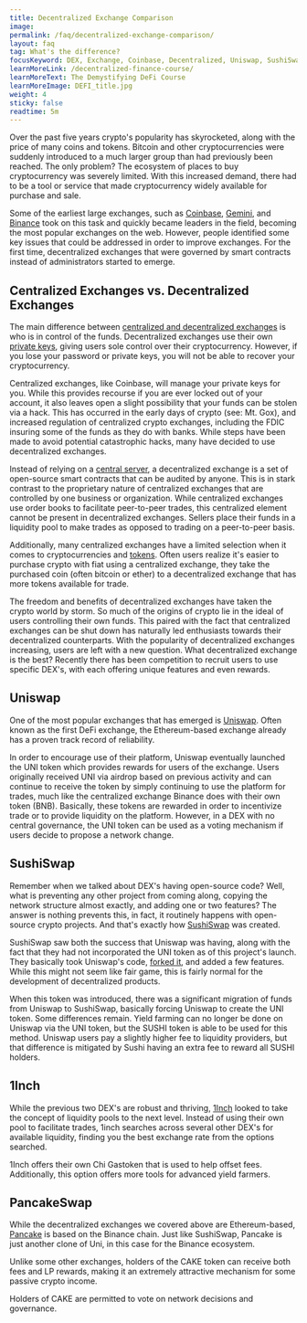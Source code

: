 ```yaml
---
title: Decentralized Exchange Comparison
image: 
permalink: /faq/decentralized-exchange-comparison/
layout: faq
tag: What's the difference?
focusKeyword: DEX, Exchange, Coinbase, Decentralized, Uniswap, SushiSwap, 1Inch, PancakeSwap
learnMoreLink: /decentralized-finance-course/
learnMoreText: The Demystifying DeFi Course
learnMoreImage: DEFI_title.jpg
weight: 4
sticky: false
readtime: 5m
---
```

<p>Over the past five years crypto's popularity has skyrocketed, along with the price of many coins and tokens. Bitcoin and other cryptocurrencies were suddenly introduced to a much larger group than had previously been reached. The only problem? The ecosystem of places to buy cryptocurrency was severely limited. With this increased demand, there had to be a tool or service that made cryptocurrency widely available for purchase and sale.</p>

<p>Some of the earliest large exchanges, such as <a href="https://www.coinbase.com/" target="_blank" rel="noopener noreferrer">Coinbase</a>, <a href="https://www.gemini.com/" target="_blank" rel="noopener noreferrer">Gemini</a>, and <a href="http://www.binance.com/" target="_blank" rel="noopener noreferrer">Binance</a> took on this task and quickly became leaders in the field, becoming the most popular exchanges on the web. However, people identified some key issues that could be addressed in order to improve exchanges. For the first time, decentralized exchanges that were governed by smart contracts instead of administrators started to emerge.</p>

<h2>Centralized Exchanges vs. Decentralized Exchanges</h2>
<p>The main difference between <a href="/faq/cryptocurrency-exchanges/" target="_blank" rel="noopener noreferrer">centralized and decentralized exchanges</a> is who is in control of the funds. Decentralized exchanges use their own <a href="/courses/blockchain-101/02/asymmetric-encryption" target="_blank" rel="noopener noreferrer">private keys</a>, giving users sole control over their cryptocurrency. However, if you lose your password or private keys, you will not be able to recover your cryptocurrency.</p>

<p>Centralized exchanges, like Coinbase, will manage your private keys for you. While this provides recourse if you are ever locked out of your account, it also leaves open a slight possibility that your funds can be stolen via a hack. This has occurred in the early days of crypto (see: Mt. Gox), and increased regulation of centralized crypto exchanges, including the FDIC insuring some of the funds as they do with banks. While steps have been made to avoid potential catastrophic hacks, many have decided to use decentralized exchanges.</p>

<p>Instead of relying on a <a href="/faq/what-is-decentralization/" target="_blank" rel="noopener noreferrer">central server</a>, a decentralized exchange is a set of open-source smart contracts that can be audited by anyone. This is in stark contrast to the proprietary nature of centralized exchanges that are controlled by one business or organization. While centralized exchanges use order books to facilitate peer-to-peer trades, this centralized element cannot be present in decentralized exchanges. Sellers place their funds in a liquidity pool to make trades as opposed to trading on a peer-to-peer basis.</p>

<p>Additionally, many centralized exchanges have a limited selection when it comes to cryptocurrencies and <a href="/faq/coins-vs-tokens/" target="_blank" rel="noopener noreferrer">tokens</a>. Often users realize it's easier to purchase crypto with fiat using a centralized exchange, they take the purchased coin (often bitcoin or ether) to a decentralized exchange that has more tokens available for trade.</p>

<p>The freedom and benefits of decentralized exchanges have taken the crypto world by storm. So much of the origins of crypto lie in the ideal of users controlling their own funds. This paired with the fact that centralized exchanges can be shut down has naturally led enthusiasts towards their decentralized counterparts. With the popularity of decentralized exchanges increasing, users are left with a new question. What decentralized exchange is the best? Recently there has been competition to recruit users to use specific DEX's, with each offering unique features and even rewards.</p>

<h2>Uniswap</h2>
<p>One of the most popular exchanges that has emerged is <a href="https://uniswap.org/" target="_blank" rel="noopener noreferrer">Uniswap</a>. Often known as the first DeFi exchange, the Ethereum-based exchange already has a proven track record of reliability.</p>

<p>In order to encourage use of their platform, Uniswap eventually launched the UNI token which provides rewards for users of the exchange. Users originally received UNI via airdrop based on previous activity and can continue to receive the token by simply continuing to use the platform for trades, much like the centralized exchange Binance does with their own token (BNB). Basically, these tokens are rewarded in order to incentivize trade or to provide liquidity on the platform. However, in a DEX with no central governance, the UNI token can be used as a voting mechanism if users decide to propose a network change.</p>

<h2>SushiSwap</h2>
<p>Remember when we talked about DEX's having open-source code? Well, what is preventing any other project from coming along, copying the network structure almost exactly, and adding one or two features? The answer is nothing prevents this, in fact, it routinely happens with open-source crypto projects. And that's exactly how <a href="https://sushi.com/" target="_blank" rel="noopener noreferrer">SushiSwap</a> was created.</p>

<p>SushiSwap saw both the success that Uniswap was having, along with the fact that they had not incorporated the UNI token as of this project's launch. They basically took Uniswap's code, <a href="/faq/what-is-forking/" target="_blank" rel="noopener noreferrer">forked it</a>, and added a few features. While this might not seem like fair game, this is fairly normal for the development of decentralized products.</p>

<p>When this token was introduced, there was a significant migration of funds from Uniswap to SushiSwap, basically forcing Uniswap to create the UNI token. Some differences remain. Yield farming can no longer be done on Uniswap via the UNI token, but the SUSHI token is able to be used for this method. Uniswap users pay a slightly higher fee to liquidity providers, but that difference is mitigated by Sushi having an extra fee to reward all SUSHI holders.</p>

<h2>1Inch</h2>
<p>While the previous two DEX's are robust and thriving, <a href="http://app.1inch.io" target="_blank" rel="noopener noreferrer">1Inch</a> looked to take the concept of liquidity pools to the next level. Instead of using their own pool to facilitate trades, 1inch searches across several other DEX's for available liquidity, finding you the best exchange rate from the options searched.</p>

<p>1Inch offers their own Chi Gastoken that is used to help offset fees. Additionally, this option offers more tools for advanced yield farmers.</p>

<h2>PancakeSwap</h2>
<p>While the decentralized exchanges we covered above are Ethereum-based, <a href="http://pancakeswap.finance/" target="_blank" rel="noopener noreferrer">Pancake</a> is based on the Binance chain. Just like SushiSwap, Pancake is just another clone of Uni, in this case for the Binance ecosystem.</p>

<p>Unlike some other exchanges, holders of the CAKE token can receive both fees and LP rewards, making it an extremely attractive mechanism for some passive crypto income.</p>

<p>Holders of CAKE are permitted to vote on network decisions and governance.</p>
